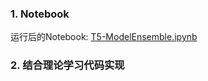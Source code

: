 ### 1. Notebook ###

运行后的Notebook: [T5-ModelEnsemble.ipynb](https://github.com/frankyangdev/DataMining-Learning/blob/main/SecondHandCarPriceForecast/T5-ModelEnsemble.ipynb)

### 2. 结合理论学习代码实现 ###
